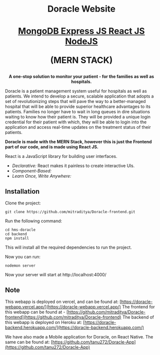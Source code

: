 <p><h1 align="center">Doracle Website</h1>
</p>

<h1 align="center">
  <a href="https://www.mongodb.com/">
    MongoDB
  </a>
  
  <a href ="https://expressjs.com/">
     Express JS
  </a>

  <a href="https://reactjs.org/">
    React JS
  </a>

  <a href="https://nodejs.org/en/">
    NodeJS
  </a>
 
(MERN STACK)
</h1>

<p align="center">
  <strong>A one-stop solution to monitor your patient - for the families as well as
hospitals.</strong><br>
</p>

<p>
  Doracle is a patient management system useful for hospitals as well as patients. We intend to develop a secure, scalable application that adopts a set of revolutionizing steps that will pave the way to a better-managed hospital that will be able to provide superior healthcare advantages to its patients. Families no longer have to wait in long queues in dire situations waiting to know how their patient is. They will be provided a unique login credential for their patient with which, they will be able to login into the application and access real-time updates on the treatment status of their patients.
</p>

<strong>Doracle is made with the MERN Stack, however this is just the Frontend part of our code, and is made using React JS.</strong>

React is a JavaScript library for building user interfaces.
* *Declarative:* React makes it painless to create interactive UIs.
* *Component-Based:*
* *Learn Once, Write Anywhere:*

## Installation

Clone the project:

```
git clone https://github.com/mitraditya/Doracle-frontend.git

```

Run the following command:

```
cd hms-doracle
cd backend
npm install

```
This will install all the required dependencies to run the project.

Now you can run:

```
nodemon server
```

Now your server will start at http://localhost:4000/


## Note

This webapp is deployed on vercel, and can be found at: [https://doracle-webapp.vercel.app/](https://doracle-webapp.vercel.app/)
The frontend for this webapp can be found at - [https://github.com/mitraditya/Doracle-frontend](https://github.com/mitraditya/Doracle-frontend)
The backend of this webapp is deployed on Heroku at: [https://doracle-backend.herokuapp.com/](https://doracle-backend.herokuapp.com/)

We have also made a Mobile application for Doracle, on React Native. The same can be found at: [https://github.com/tanu272/Doracle-App](https://github.com/tanu272/Doracle-App)
